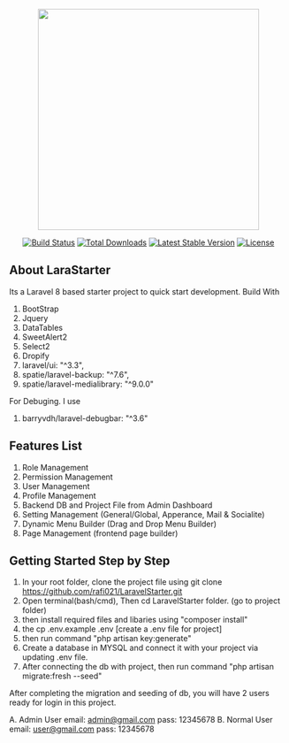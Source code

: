 <p align="center"><a href="https://laravel.com" target="_blank"><img src="https://raw.githubusercontent.com/laravel/art/master/logo-lockup/5%20SVG/2%20CMYK/1%20Full%20Color/laravel-logolockup-cmyk-red.svg" width="400"></a></p>

<p align="center">
<a href="https://travis-ci.org/laravel/framework"><img src="https://travis-ci.org/laravel/framework.svg" alt="Build Status"></a>
<a href="https://packagist.org/packages/laravel/framework"><img src="https://img.shields.io/packagist/dt/laravel/framework" alt="Total Downloads"></a>
<a href="https://packagist.org/packages/laravel/framework"><img src="https://img.shields.io/packagist/v/laravel/framework" alt="Latest Stable Version"></a>
<a href="https://packagist.org/packages/laravel/framework"><img src="https://img.shields.io/packagist/l/laravel/framework" alt="License"></a>
</p>

## About LaraStarter
Its a Laravel 8 based starter project to quick start development. Build With
1. BootStrap 
2. Jquery
3. DataTables
4. SweetAlert2
5. Select2
6. Dropify
7. laravel/ui: "^3.3",
8. spatie/laravel-backup: "^7.6",
9. spatie/laravel-medialibrary: "^9.0.0"

For Debuging. I use
1. barryvdh/laravel-debugbar: "^3.6"

## Features List
1. Role Management
2. Permission Management
3. User Management
4. Profile Management
5. Backend DB and Project File from Admin Dashboard
6. Setting Management (General/Global, Apperance, Mail & Socialite)
7. Dynamic Menu Builder (Drag and Drop Menu Builder)
8. Page Management (frontend page builder)


## Getting Started Step by Step
1. In your root folder, clone the project file using git clone https://github.com/rafi021/LaravelStarter.git
2. Open terminal(bash/cmd), Then cd LaravelStarter folder. (go to project folder)
3. then install required files and libaries using "composer install"
4. the cp .env.example .env [create a .env file for project]
5. then run command "php artisan key:generate" 
5. Create a database in MYSQL and connect it with your project via updating .env file.
6. After connecting the db with project, then run command "php artisan migrate:fresh --seed"

After completing the migration and seeding of db, you will have 2 users ready for login in this project.

A. Admin User
    email: admin@gmail.com
    pass: 12345678
B. Normal User
    email: user@gmail.com
    pass: 12345678
